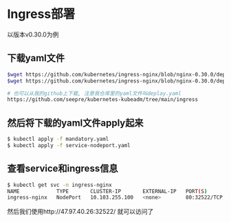 # Ingress部署

以版本v0.30.0为例

## 下载yaml文件

```bash
$wget https://github.com/kubernetes/ingress-nginx/blob/nginx-0.30.0/deploy/static/mandatory.yaml
$wget https://github.com/kubernetes/ingress-nginx/blob/nginx-0.30.0/deploy/static/provider/baremetal/service-nodeport.yaml

# 也可以从我的github上下载, 注意我仓库里的yaml文件叫deplay.yaml
https://github.com/seepre/kubernetes-kubeadm/tree/main/ingress
```

## 然后将下载的yaml文件apply起来

```bash
$ kubectl apply -f mandatory.yaml
$ kubectl apply -f service-nodeport.yaml
```

## 查看service和ingress信息

```bash
$ kubectl get svc -n ingress-nginx
NAME            TYPE       CLUSTER-IP       EXTERNAL-IP   PORT(S)                      AGE
ingress-nginx   NodePort   10.103.255.100   <none>        80:32522/TCP,443:30946/TCP   24m
```

然后我们使用http://47.97.40.26:32522/ 就可以访问了

